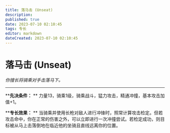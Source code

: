 ```yaml
---
title: 落马击 (Unseat)
description: 
published: true
date: 2023-07-10 02:10:45
tags: 专长
editor: markdown
dateCreated: 2023-07-10 02:10:45
---
```


# 落马击 (Unseat)

_你擅长将骑乘对手击落马下。_

* * *

****先决条件：** ** 力量13，骑乘1级，骑乘战斗，猛力攻击，精通冲撞，基本攻击加值+1。

****专长效果：** **
当骑乘并使用长枪对敌人进行冲锋时，照常计算攻击检定。但若攻击命中，你在正常的伤害之外，可以立即进行一次冲撞尝试。若检定成功，则目标被从马上击落倒地在临近他的坐骑且直线远离你的位置。

